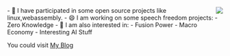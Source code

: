 
<img align="right" src="https://github-readme-stats.vercel.app/api?username=aseaday&count_private=true&show_icons=true&theme=vue" />
- 🔭 I have participated in some open source projects like linux,webassembly.
- 😄 I am working on some speech freedom projects:
  - Zero Knowledge
- 🤔 I am also interested in:
  - Fusion Power
  - Macro Economy
  - Interesting AI Stuff

You could visit [My Blog](https://blog.nullday.xyz)
